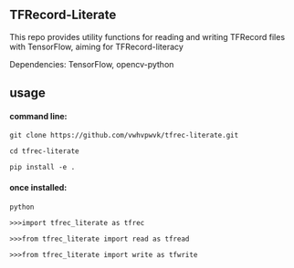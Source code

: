 ## TFRecord-Literate

This repo provides utility functions for reading and writing TFRecord files with TensorFlow, aiming for TFRecord-literacy

Dependencies: TensorFlow, opencv-python

## usage

#### command line:
```
git clone https://github.com/vwhvpwvk/tfrec-literate.git

cd tfrec-literate

pip install -e .

```

#### once installed:

```
python

>>>import tfrec_literate as tfrec

>>>from tfrec_literate import read as tfread 

>>>from tfrec_literate import write as tfwrite

```
